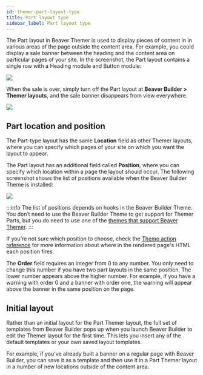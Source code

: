 ```yaml
---
id: themer-part-layout-type
title: Part layout type
sidebar_label: Part layout type
---
```


The Part layout in Beaver Themer is used to display pieces of content in in various areas of the page outside the content area. For example, you could display a sale banner between the heading and the content area on particular pages of your site. In the screenshot, the Part layout contains a single row with a Heading module and Button module:

![](/img/themer-part-layout-type-eee5c85b.png)

When the sale is over, simply turn off the Part layout at **Beaver Builder > Themer layouts**, and the sale banner disappears from view everywhere.

![](/img/themer-part-layout-type-c14fd7b8.png)

## Part location and position

The Part-type  layout has the same **Location** field as other Themer layouts, where you can specify which pages of your site on which you want the layout to appear.

The Part layout has an additional field called **Position**, where you can specify which location within a page the layout should occur. The following screenshot shows the list of positions available when the Beaver Builder Theme is installed:

![](/img/themer-part-layout-type-68352acd.png)

:::info
The list of positions depends on hooks in the Beaver Builder Theme. You don’t need to use the Beaver Builder Theme to get support for Themer Parts, but you do need to use one of the [themes that support Beaver Themer](/beaver-themer/developer/add-themer-support). 
:::

If you’re not sure which position to choose, check the [Theme action reference](/bb-theme/developer/theme-action-reference) for more information about where in the rendered page's HTML each position fires. 

The **Order** field requires an integer from 0 to any number. You only need to change this number if you have two part layouts in the same position. The lower number appears above the higher number. For example, if you have a warning with order 0 and a banner with order one, the warning will appear above the banner in the same position on the page.

## Initial layout

Rather than an initial layout for the Part Themer layout, the full set of templates from Beaver Builder pops up when you launch Beaver Builder to edit the Themer layout for the first time. This lets you insert any of the default templates or your own saved layout templates.

For example, if you've already built a banner on a regular page with Beaver Builder, you can save it as a template and then use it in a Part Themer layout in a number of new locations outside of the content area.
